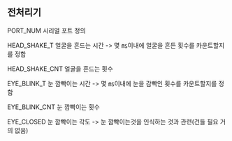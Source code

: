 
## 전처리기

PORT_NUM        시리얼 포트 정의

HEAD_SHAKE_T    얼굴을 흔드는 시간 -> 몇 ㎳이내에 얼굴을 흔든 횟수를 카운트할지를 정함

HEAD_SHAKE_CNT  얼굴을 흔드는 횟수

EYE_BLINK_T     눈 깜빡이는 시간 -> 몇 ㎳이내에 눈을 감빡인 횟수를 카운트할지를 정함

EYE_BLINK_CNT   눈 깜빡이는 횟수

EYE_CLOSED      눈 깜빡이는 각도 -> 눈 깜빡이는것을 인식하는 것과 관련(건들 필요 거의 없음)
